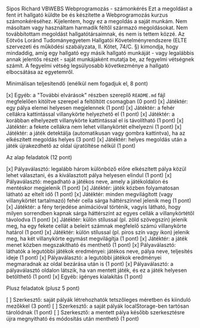 Sipos Richard
VBWEBS
Webprogramozás - számonkérés
Ezt a megoldást a fent írt hallgató küldte be és készítette a Webprogramozás kurzus számonkéréséhez.
Kijelentem, hogy ez a megoldás a saját munkám. Nem másoltam vagy használtam harmadik féltől 
származó megoldásokat. Nem továbbítottam megoldást hallgatótársaimnak, és nem is tettem közzé. 
Az Eötvös Loránd Tudományegyetem Hallgatói Követelményrendszere 
(ELTE szervezeti és működési szabályzata, II. Kötet, 74/C. §) kimondja, hogy mindaddig, 
amíg egy hallgató egy másik hallgató munkáját - vagy legalábbis annak jelentős részét - 
saját munkájaként mutatja be, az fegyelmi vétségnek számít. 
A fegyelmi vétség legsúlyosabb következménye a hallgató elbocsátása az egyetemről.

Minimálisan teljesítendő (enélkül nem fogadjuk el, 8 pont)

[x] Egyéb: a "További elvárások" részben szereplő `README.md` fájl megfelelően kitöltve szerepel a feltöltött csomagban (0 pont)
[x] Játéktér: egy pálya elemei helyesen megjelennek (1 pont)
[x] Játéktér: a fehér cellákra kattintással villanykörte helyezhető el (1 pont)
[x] Játéktér: a korábban elhelyezett villanykörte kattintással el is távolítható (1 pont)
[x] Játéktér: a fekete cellákra nem lehet villanykörtét elhelyezni (1 pont)
[x] Játéktér: a játék detektálja (automatikusan vagy gombra kattintva), ha az elkészített megoldás helyes (3 pont)
[x] Játéktér: helyes megoldás után a játék újrakezdhető az oldal újratöltése nélkül (1 pont)

Az alap feladatok (12 pont)

[x] Pályaválasztó: legalább három különböző előre elkészített pálya közül lehet választani, és a kiválasztott pálya helyesen elindul (1 pont)
[x] Pályaválasztó: megadható a játékos neve, amely a játékoldalon és mentéskor megjelenik (1 pont)
[x] Játéktér: játék közben folyamatosan látható az eltelt idő (1 pont)
[x] Játéktér: minden megvilágított (vagy villanykörtét tartalmazó) fehér cella sárga háttérszínnel jelenik meg (1 pont)
[x] Játéktér: a fény terjedése animációval történik, vagyis látható, hogy milyen sorrendben kapnak sárga háttérszínt az egyes cellák a villanykörtétől távolodva (1 pont)
[x] Játéktér: külön stílussal (pl. zöld szövegszín) jelenik meg, ha egy fekete cellát a beleírt számnak megfelelő számú villanykörte határol (1 pont)
[x] Játéktér: külön stílussal (pl. piros szín vagy ikon) jelenik meg, ha két villanykörte egymást megvilágítja (1 pont)
[x] Játéktér: a játék menet közben megszakítható és menthető (1 pont)
[x] Pályaválasztó: láthatók a legutóbbi játékok eredményei: játékos neve, pálya neve, teljesítés ideje (1 pont)
[x] Pályaválasztó: a legutóbbi játékok eredményei megmaradnak az oldal bezárása után is (1 pont)
[x] Pályaválasztó: a pályaválasztó oldalon látszik, ha van mentett játék, és ez a játék helyesen betölthető (1 pont)
[x] Egyéb: igényes kialakítás (1 pont)

Plusz feladatok (plusz 5 pont)

[ ] Szerkesztő: saját pályák létrehozhatók tetszőleges méretben és kiinduló mezőkkel (3 pont)
[ ] Szerkesztő: a saját pályák localStorage-ben tartósan tárolódnak (1 pont)
[ ] Szerkesztő: a mentett pálya később szerkesztésre újra megnyitható és módosítás után menthető (1 pont)